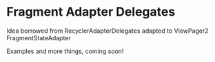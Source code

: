 # Fragment Adapter Delegates

Idea borrowed from RecyclerAdapterDelegates adapted to ViewPager2 FragmentStateAdapter 

Examples and more things, coming soon!
